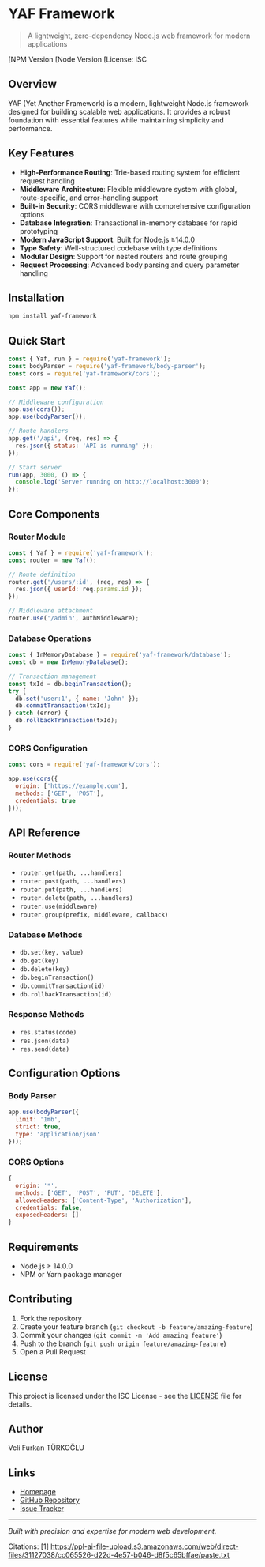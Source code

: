# YAF Framework
> A lightweight, zero-dependency Node.js web framework for modern applications

[NPM Version
[Node Version
[License: ISC

## Overview

YAF (Yet Another Framework) is a modern, lightweight Node.js framework designed for building scalable web applications. It provides a robust foundation with essential features while maintaining simplicity and performance.

## Key Features

- **High-Performance Routing**: Trie-based routing system for efficient request handling
- **Middleware Architecture**: Flexible middleware system with global, route-specific, and error-handling support
- **Built-in Security**: CORS middleware with comprehensive configuration options
- **Database Integration**: Transactional in-memory database for rapid prototyping
- **Modern JavaScript Support**: Built for Node.js ≥14.0.0
- **Type Safety**: Well-structured codebase with type definitions
- **Modular Design**: Support for nested routers and route grouping
- **Request Processing**: Advanced body parsing and query parameter handling

## Installation

```bash
npm install yaf-framework
```

## Quick Start

```javascript
const { Yaf, run } = require('yaf-framework');
const bodyParser = require('yaf-framework/body-parser');
const cors = require('yaf-framework/cors');

const app = new Yaf();

// Middleware configuration
app.use(cors());
app.use(bodyParser());

// Route handlers
app.get('/api', (req, res) => {
  res.json({ status: 'API is running' });
});

// Start server
run(app, 3000, () => {
  console.log('Server running on http://localhost:3000');
});
```

## Core Components

### Router Module
```javascript
const { Yaf } = require('yaf-framework');
const router = new Yaf();

// Route definition
router.get('/users/:id', (req, res) => {
  res.json({ userId: req.params.id });
});

// Middleware attachment
router.use('/admin', authMiddleware);
```

### Database Operations
```javascript
const { InMemoryDatabase } = require('yaf-framework/database');
const db = new InMemoryDatabase();

// Transaction management
const txId = db.beginTransaction();
try {
  db.set('user:1', { name: 'John' });
  db.commitTransaction(txId);
} catch (error) {
  db.rollbackTransaction(txId);
}
```

### CORS Configuration
```javascript
const cors = require('yaf-framework/cors');

app.use(cors({
  origin: ['https://example.com'],
  methods: ['GET', 'POST'],
  credentials: true
}));
```

## API Reference

### Router Methods
- `router.get(path, ...handlers)`
- `router.post(path, ...handlers)`
- `router.put(path, ...handlers)`
- `router.delete(path, ...handlers)`
- `router.use(middleware)`
- `router.group(prefix, middleware, callback)`

### Database Methods
- `db.set(key, value)`
- `db.get(key)`
- `db.delete(key)`
- `db.beginTransaction()`
- `db.commitTransaction(id)`
- `db.rollbackTransaction(id)`

### Response Methods
- `res.status(code)`
- `res.json(data)`
- `res.send(data)`

## Configuration Options

### Body Parser
```javascript
app.use(bodyParser({
  limit: '1mb',
  strict: true,
  type: 'application/json'
}));
```

### CORS Options
```javascript
{
  origin: '*',
  methods: ['GET', 'POST', 'PUT', 'DELETE'],
  allowedHeaders: ['Content-Type', 'Authorization'],
  credentials: false,
  exposedHeaders: []
}
```

## Requirements

- Node.js ≥ 14.0.0
- NPM or Yarn package manager

## Contributing

1. Fork the repository
2. Create your feature branch (`git checkout -b feature/amazing-feature`)
3. Commit your changes (`git commit -m 'Add amazing feature'`)
4. Push to the branch (`git push origin feature/amazing-feature`)
5. Open a Pull Request

## License

This project is licensed under the ISC License - see the [LICENSE](LICENSE) file for details.

## Author

Veli Furkan TÜRKOĞLU

## Links

- [Homepage](https://yaf.velifurkanturkoglu.me)
- [GitHub Repository](https://github.com/furkancodes/yaf)
- [Issue Tracker](https://github.com/yourusername/my-node-framework/issues)

---

*Built with precision and expertise for modern web development.*

Citations:
[1] https://ppl-ai-file-upload.s3.amazonaws.com/web/direct-files/31127038/cc065526-d22d-4e57-b046-d8f5c65bffae/paste.txt